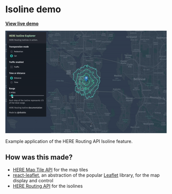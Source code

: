 # Isoline demo

__[View live demo](https://dbabbs.github.io/isolines)__

![demo](demo.gif)

Example application of the HERE Routing API Isoline feature.

## How was this made?
- [HERE Map Tile API](https://developer.here.com/documentation/map-tile/topics/quick-start-map-tile.html) for the map tiles
- [react-leaflet](https://react-leaflet.js.org), an abstraction of the popular [Leaflet](https://leafletjs.com) library, for the map display and control
- [HERE Routing API](https://developer.here.com/api-explorer/rest/routing/distance-based-isoline-start-as-center) for the isolines
